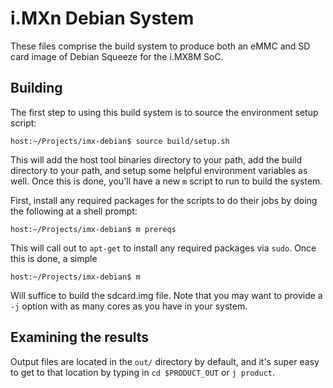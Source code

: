 # i.MXn Debian System

These files comprise the build system to produce both an eMMC and SD card image
of Debian Squeeze for the i.MX8M SoC.

## Building

The first step to using this build system is to source the environment setup
script:

```
host:~/Projects/imx-debian$ source build/setup.sh
```

This will add the host tool binaries directory to your path, add the build
directory to your path, and setup some helpful environment variables as well.
Once this is done, you'll have a new `m` script to run to build the system.

First, install any required packages for the scripts to do their jobs by doing
the following at a shell prompt:

```
host:~/Projects/imx-debian$ m prereqs
```

This will call out to `apt-get` to install any required packages via `sudo`.
Once this is done, a simple

```
host:~/Projects/imx-debian$ m
```

Will suffice to build the sdcard.img file. Note that you may want to provide a
`-j` option with as many cores as you have in your system.

## Examining the results

Output files are located in the `out/` directory by default, and it's super easy
to get to that location by typing in `cd $PRODUCT_OUT` or `j product`.
